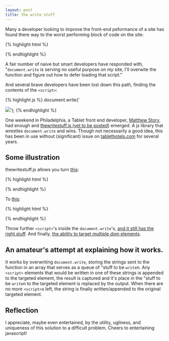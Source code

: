 ```yaml
---
layout: post
title: the write stuff
---
```


Many a developer looking to improve the front-end peformance of a site has found there way to the worst performing block of code on the site:

{% highlight html %}
<div class="adblock">
    <script type="text/javascript">
    document.write('<scri'+'pt tpye="text/javascript" src="http://adnetwork.example/ad/mysite"></scr'+'ipt>');
    </script>
</div>
{% endhighlight %}

A fair number of naive but smart developers have responded with, "`document.write` is serving no useful purpose on *my* site, I'll overwite the function and figure out how to defer loading that script."

And several brave developers have been lost down this path, finding the contents of the `<script>`:

{% highlight js %}
document.write('<p><a href="http://adnetwork.example/click"><img src="someimage.jpg" /></a>');
{% endhighlight %}

One weekend in Philadelphia, a Tablet front end developer, [Matthew Story](https://github.com/matthewstory/), had enough and [thewritestuff.js (yet to be posted)](https://github.com/tablet/thewritestuff) emerged. A js library that wrestles `document.write` and wins. Though not necessarily a good idea, this has been in use without (significant) issue on [tablethotels.com](http://www.tablethotels.com) for several years.

## Some illustration

thewritestuff.js allows you turn [this](/examples/tws/wrongstuff.html):

{% highlight html %}
<div id="wrongstuff-block">
    <script type="text/javascript">
        document.write('<scr'+'ipt type="text/javascript" src="js/inconsideratead.js"></scr'+'ipt>');
    </script>
</div>
{% endhighlight %}

To [this](/examples/tws/writestuff.html):

{% highlight html %}
<div id="writestuff-block"></div>
<script type="text/javascript">
    Writes.waitingToWrite.push(function() {
        new Write('<scr'+'ipt type="text/javascript" src="inconsideratead.js"></scr'+'ipt>',
            document.getElementById('writestuff-block'));
});
</script>
{% endhighlight %}

Throw further `<script>`'s inside the `document.write`'s, [and it still has the right stuff](/examples/tws/writestuff-2.html). And finally, [the ability to target multiple dom elements](/examples/tws/writestuff-3.html).

## An amateur's attempt at explaining how it works.

It works by overwriting `document.write`, storing the strings sent to the function in an array that serves as a queue of "stuff to be `write`n. Any `<script>` elements that would be written in one of these strings is appended to the targeted element, the result is captured and it's place in the "stuff to be `write`n to the targeted element is replaced by the output. When there are no more `<script>`s left, the string is finally written/appended to the original targeted element.

## Reflection

I appreciate, maybe even entertained, by the utility, ugliness, and uniqueness of this solution to a difficult problem. Cheers to entertaining javascript!